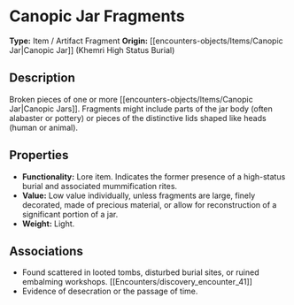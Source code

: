 # Canopic Jar Fragments

**Type:** Item / Artifact Fragment
**Origin:** [[encounters-objects/Items/Canopic Jar|Canopic Jar]] (Khemri High Status Burial)

## Description
Broken pieces of one or more [[encounters-objects/Items/Canopic Jar|Canopic Jars]]. Fragments might include parts of the jar body (often alabaster or pottery) or pieces of the distinctive lids shaped like heads (human or animal).

## Properties
*   **Functionality:** Lore item. Indicates the former presence of a high-status burial and associated mummification rites.
*   **Value:** Low value individually, unless fragments are large, finely decorated, made of precious material, or allow for reconstruction of a significant portion of a jar.
*   **Weight:** Light.

## Associations
*   Found scattered in looted tombs, disturbed burial sites, or ruined embalming workshops. [[Encounters/discovery_encounter_41]]
*   Evidence of desecration or the passage of time. 
